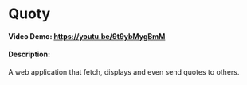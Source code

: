 # Quoty
#### Video Demo:  https://youtu.be/9t9ybMygBmM
#### Description:
A web application that fetch, displays and even send quotes to others.